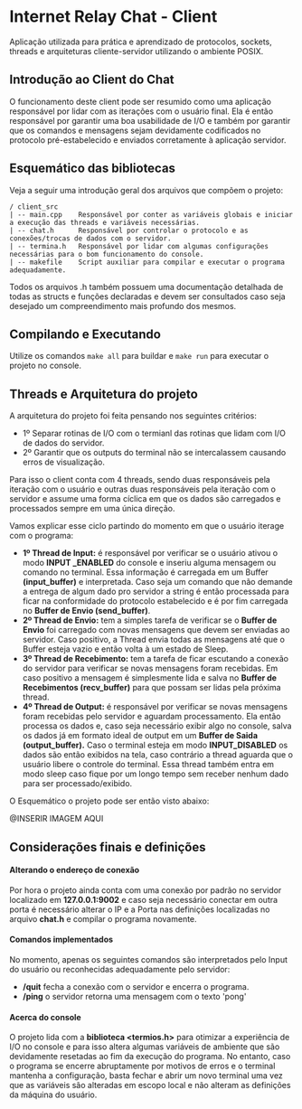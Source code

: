 # Internet Relay Chat - Client 

Aplicação utilizada para prática e aprendizado de protocolos, sockets, threads e arquiteturas 
cliente-servidor utilizando o ambiente POSIX.

## Introdução ao Client do Chat

O funcionamento deste client pode ser resumido como uma aplicação responsável por lidar com as 
iterações com o usuário final. Ela é então responsável por garantir uma boa usabilidade de I/O
e também por garantir que os comandos e mensagens sejam devidamente codificados no protocolo
pré-estabelecido e enviados corretamente à aplicação servidor.

## Esquemático das bibliotecas

Veja a seguir uma introdução geral dos arquivos que compõem o projeto:

```
/ client_src
| -- main.cpp    Responsável por conter as variáveis globais e iniciar a execução das threads e variáveis necessárias.
| -- chat.h      Responsável por controlar o protocolo e as conexões/trocas de dados com o servidor.
| -- termina.h   Responsável por lidar com algumas configurações necessárias para o bom funcionamento do console.
| -- makefile    Script auxiliar para compilar e executar o programa adequadamente.
```

Todos os arquivos .h também possuem uma documentação detalhada de todas as structs e funções declaradas e devem 
ser consultados caso seja desejado um compreendimento mais profundo dos mesmos.

## Compilando e Executando

Utilize os comandos `make all` para buildar e `make run` para executar o projeto no console.

## Threads e Arquitetura do projeto

A arquitetura do projeto foi feita pensando nos seguintes critérios:

- 1º Separar rotinas de I/O com o termianl das rotinas que lidam com I/O de dados do servidor.
- 2º Garantir que os outputs do terminal não se intercalassem causando erros de visualização.

Para isso o client conta com 4 threads, sendo duas responsáveis pela iteração com o usuário e outras duas responsáveis 
pela iteração com o servidor e assume uma forma cíclica em que os dados são carregados e processados sempre em uma única
direção.

Vamos explicar esse ciclo partindo do momento em que o usuário iterage com o programa:

- **1º Thread de Input:** é responsável por verificar se o usuário ativou o modo **INPUT _ENABLED** do 
console e  inseriu alguma mensagem ou comando no terminal. Essa informação é carregada em um Buffer **(input_buffer)** e interpretada. Caso 
seja um comando que não demande a entrega de algum dado pro servidor a string é então processada para ficar na 
conformidade do protocolo estabelecido e é por fim carregada no **Buffer de Envio (send_buffer)**.
- **2º Thread de Envio:**  tem a simples tarefa de verificar se o **Buffer de Envio** foi carregado com 
novas mensagens que devem ser enviadas ao servidor. Caso positivo, a Thread envia todas as mensagens até que o Buffer esteja
vazio e então volta à um estado de Sleep.
- **3º Thread de Recebimento:**  tem a tarefa de ficar escutando a conexão do servidor para verificar
se novas mensagens foram recebidas. Em caso positivo a mensagem é simplesmente lida e salva no **Buffer de Recebimentos (recv_buffer)**
para que possam ser lidas pela próxima thread.
- **4º Thread de Output:** é responsável por verificar se novas mensagens foram recebidas pelo servidor e aguardam processamento.
Ela então processa os dados e, caso seja necessário exibir algo no console, salva os dados já em formato ideal de output em um
**Buffer de Saida (output_buffer).** Caso o terminal esteja em modo **INPUT_DISABLED** os dados são então exibidos na tela, caso
contrário a thread aguarda que o usuário libere o controle do terminal. Essa thread também entra em modo sleep caso fique por um
longo tempo sem receber nenhum dado para ser processado/exibido.

O Esquemático o projeto pode ser então visto abaixo:

@INSERIR IMAGEM AQUI

## Considerações finais e definições

#### Alterando o endereço de conexão 
Por hora o projeto ainda conta com uma conexão por padrão no servidor localizado em **127.0.0.1:9002** e caso seja necessário
conectar em outra porta é necessário alterar o IP e a Porta nas definições localizadas no arquivo **chat.h** e compilar o 
programa novamente.

#### Comandos implementados
No momento, apenas os seguintes comandos são interpretados pelo Input do usuário ou reconhecidas adequadamente pelo servidor:
- **/quit** fecha a conexão com o servidor e encerra o programa.
- **/ping** o servidor retorna uma mensagem com o texto 'pong'

#### Acerca do console
O projeto lida com a **biblioteca <termios.h>** para otimizar a experiência de I/O no console e para isso altera algumas
variáveis de ambiente que são devidamente resetadas ao fim da execução do programa. No entanto, caso o programa se encerre
abruptamente por motivos de erros e o terminal mantenha a configuração, basta fechar e abrir um novo terminal uma vez que
as variáveis são alteradas em escopo local e não alteram as definições da máquina do usuário.

 
